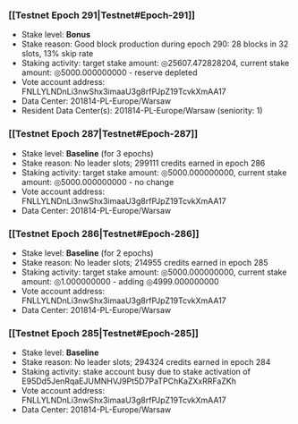 ### [[Testnet Epoch 291|Testnet#Epoch-291]]
* Stake level: **Bonus**
* Stake reason: Good block production during epoch 290: 28 blocks in 32 slots, 13% skip rate
* Staking activity: target stake amount: ◎25607.472828204, current stake amount: ◎5000.000000000 - reserve depleted
* Vote account address: FNLLYLNDnLi3nwShx3imaaU3g8rfPJpZ19TcvkXmAA17
* Data Center: 201814-PL-Europe/Warsaw
* Resident Data Center(s): 201814-PL-Europe/Warsaw (seniority: 1)
### [[Testnet Epoch 287|Testnet#Epoch-287]]
* Stake level: **Baseline** (for 3 epochs)
* Stake reason: No leader slots; 299111 credits earned in epoch 286
* Staking activity: target stake amount: ◎5000.000000000, current stake amount: ◎5000.000000000 - no change
* Vote account address: FNLLYLNDnLi3nwShx3imaaU3g8rfPJpZ19TcvkXmAA17
* Data Center: 201814-PL-Europe/Warsaw
### [[Testnet Epoch 286|Testnet#Epoch-286]]
* Stake level: **Baseline** (for 2 epochs)
* Stake reason: No leader slots; 214955 credits earned in epoch 285
* Staking activity: target stake amount: ◎5000.000000000, current stake amount: ◎1.000000000 - adding ◎4999.000000000
* Vote account address: FNLLYLNDnLi3nwShx3imaaU3g8rfPJpZ19TcvkXmAA17
* Data Center: 201814-PL-Europe/Warsaw
### [[Testnet Epoch 285|Testnet#Epoch-285]]
* Stake level: **Baseline**
* Stake reason: No leader slots; 294324 credits earned in epoch 284
* Staking activity: stake account busy due to stake activation of E95Dd5JenRqaEJUMNHVJ9Pt5D7PaTPChKaZXxRRFaZKh
* Vote account address: FNLLYLNDnLi3nwShx3imaaU3g8rfPJpZ19TcvkXmAA17
* Data Center: 201814-PL-Europe/Warsaw